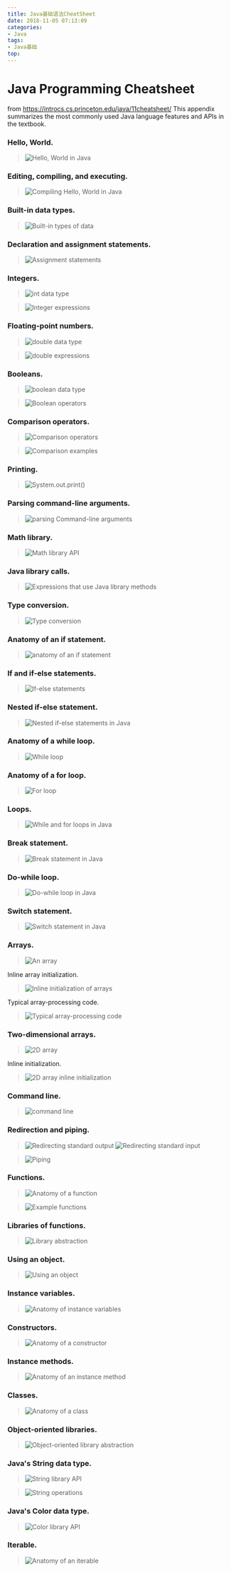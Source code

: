 ```yaml
---
title: Java基础语法CheatSheet
date: 2018-11-05 07:13:09
categories:
- Java
tags:
- Java基础
top:
---
```


#  Java Programming Cheatsheet

from https://introcs.cs.princeton.edu/java/11cheatsheet/
This appendix summarizes the most commonly used Java language features and APIs in the textbook.



### Hello, World.



> ![Hello, World in Java](https://introcs.cs.princeton.edu/java/11cheatsheet/images/hello.png)



### Editing, compiling, and executing.



> ![Compiling Hello, World in Java](https://introcs.cs.princeton.edu/java/11cheatsheet/images/developing.png)



### Built-in data types.



> ![Built-in types of data](https://introcs.cs.princeton.edu/java/11cheatsheet/images/built-in.png)



### Declaration and assignment statements.



> ![Assignment statements](https://introcs.cs.princeton.edu/java/11cheatsheet/images/assignment.png)



### Integers.



> ![int data type](https://introcs.cs.princeton.edu/java/11cheatsheet/images/int.png)



> ![Integer expressions](https://introcs.cs.princeton.edu/java/11cheatsheet/images/int-expressions.png)



### Floating-point numbers.



> ![double data type](https://introcs.cs.princeton.edu/java/11cheatsheet/images/double.png)



> ![double expressions](https://introcs.cs.princeton.edu/java/11cheatsheet/images/double-expressions.png)



### Booleans.



> ![boolean data type](https://introcs.cs.princeton.edu/java/11cheatsheet/images/boolean.png)



> ![Boolean operators](https://introcs.cs.princeton.edu/java/11cheatsheet/images/boolean-ops.png)



### Comparison operators.



> ![Comparison operators](https://introcs.cs.princeton.edu/java/11cheatsheet/images/comparison-ops.png)



> ![Comparison examples](https://introcs.cs.princeton.edu/java/11cheatsheet/images/comparison-expressions.png)



### Printing.



> ![System.out.print()](https://introcs.cs.princeton.edu/java/11cheatsheet/images/system.out.print-api.png)



### Parsing command-line arguments.



> ![parsing Command-line arguments](https://introcs.cs.princeton.edu/java/11cheatsheet/images/parse-api.png)



### Math library.



> ![Math library API](https://introcs.cs.princeton.edu/java/11cheatsheet/images/math-api.png)





### Java library calls.





> ![Expressions that use Java library methods](https://introcs.cs.princeton.edu/java/11cheatsheet/images/library-calls.png)



### Type conversion.



> ![Type conversion](https://introcs.cs.princeton.edu/java/11cheatsheet/images/casts.png)



### Anatomy of an if statement.



> ![anatomy of an if statement](https://introcs.cs.princeton.edu/java/11cheatsheet/images/if.png)



### If and if-else statements.



> ![If-else statements](https://introcs.cs.princeton.edu/java/11cheatsheet/images/if-else.png)



### Nested if-else statement.



> ![Nested if-else statements in Java](https://introcs.cs.princeton.edu/java/11cheatsheet/images/nested-if-else.png)



### Anatomy of a while loop.



> ![While loop](https://introcs.cs.princeton.edu/java/11cheatsheet/images/while.png)



### Anatomy of a for loop.



> ![For loop](https://introcs.cs.princeton.edu/java/11cheatsheet/images/for.png)



### Loops.



> ![While and for loops in Java](https://introcs.cs.princeton.edu/java/11cheatsheet/images/for-while.png)



### Break statement.



> ![Break statement in Java](https://introcs.cs.princeton.edu/java/11cheatsheet/images/break.png)



### Do-while loop.



> ![Do-while loop in Java](https://introcs.cs.princeton.edu/java/11cheatsheet/images/do-while.png)



### Switch statement.



> ![Switch statement in Java](https://introcs.cs.princeton.edu/java/11cheatsheet/images/switch.png)



### Arrays.



> ![An array](https://introcs.cs.princeton.edu/java/11cheatsheet/images/array.png)

Inline array initialization.

> ![Inline initialization of arrays](https://introcs.cs.princeton.edu/java/11cheatsheet/images/array-init.png)

Typical array-processing code.

> ![Typical array-processing code](https://introcs.cs.princeton.edu/java/11cheatsheet/images/array-examples.png)

### Two-dimensional arrays.



> ![2D array](https://introcs.cs.princeton.edu/java/11cheatsheet/images/array2d.png)

Inline initialization.

> ![2D array inline initialization](https://introcs.cs.princeton.edu/java/11cheatsheet/images/array2d-init.png)

### Command line.

> ![command line](https://introcs.cs.princeton.edu/java/11cheatsheet/images/command.png)



### Redirection and piping.



> ![Redirecting standard output](https://introcs.cs.princeton.edu/java/11cheatsheet/images/redirect-stdout.png)                ![Redirecting standard input](https://introcs.cs.princeton.edu/java/11cheatsheet/images/redirect-stdin.png)



> ![Piping](https://introcs.cs.princeton.edu/java/11cheatsheet/images/piping.png)



### Functions.



> ![Anatomy of a function](https://introcs.cs.princeton.edu/java/11cheatsheet/images/function.png)



> ![Example functions](https://introcs.cs.princeton.edu/java/11cheatsheet/images/function-examples.png)



### Libraries of functions.



> ![Library abstraction](https://introcs.cs.princeton.edu/java/11cheatsheet/images/library.png)



### Using an object.



> ![Using an object](https://introcs.cs.princeton.edu/java/11cheatsheet/images/object.png)



### Instance variables.



> ![Anatomy of instance variables](https://introcs.cs.princeton.edu/java/11cheatsheet/images/instance-variables.png)



### Constructors.



> ![Anatomy of a constructor](https://introcs.cs.princeton.edu/java/11cheatsheet/images/constructor.png)



### Instance methods.



> ![Anatomy of an instance method](https://introcs.cs.princeton.edu/java/11cheatsheet/images/instance-method.png)



### Classes.



> ![Anatomy of a class](https://introcs.cs.princeton.edu/java/11cheatsheet/images/class.png)



### Object-oriented libraries.



> ![Object-oriented library abstraction](https://introcs.cs.princeton.edu/java/11cheatsheet/images/library-oop.png)



### Java's String data type.



> ![String library API](https://introcs.cs.princeton.edu/java/11cheatsheet/images/string-api.png)



> ![String operations](https://introcs.cs.princeton.edu/java/11cheatsheet/images/string-ops.png)



### Java's Color data type.



> ![Color library API](https://introcs.cs.princeton.edu/java/11cheatsheet/images/color-api.png)





### Iterable.



> ![Anatomy of an iterable](https://introcs.cs.princeton.edu/java/11cheatsheet/images/iterable-anatomy.png)

